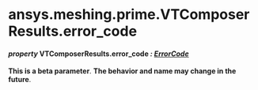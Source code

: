 <a id="ansys-meshing-prime-vtcomposerresults-error-code"></a>

# ansys.meshing.prime.VTComposerResults.error_code

<a id="ansys.meshing.prime.VTComposerResults.error_code"></a>

#### *property* VTComposerResults.error_code *: [ErrorCode](ansys.meshing.prime.ErrorCode.md#ansys.meshing.prime.ErrorCode)*

**This is a beta parameter**. **The behavior and name may change in the future**.

<!-- !! processed by numpydoc !! -->
